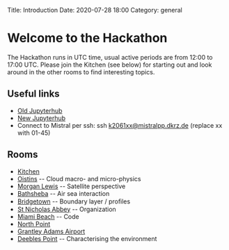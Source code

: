 Title: Introduction
Date: 2020-07-28 18:00
Category: general

# Welcome to the Hackathon

The Hackathon runs in UTC time, usual active periods are from 12:00 to 17:00 UTC. Please join the Kitchen (see below) for starting out and look around in the other rooms to find interesting topics.

## Useful links
* [Old Jupyterhub](https://jupyterhub.dkrz.de)
* [New Jupyterhub](https://jh-test.dkrz.de)
* Connect to Mistral per ssh: ssh k2061xx@mistralpp.dkrz.de (replace xx with 01-45)

## Rooms
* [Kitchen](https://classroom.cen.uni-hamburg.de/b/hei-ukz-3zc)
* [Oistins](https://classroom.cen.uni-hamburg.de/b/hei-9f2-ax9) -- Cloud macro- and micro-physics
* [Morgan Lewis](https://classroom.cen.uni-hamburg.de/b/hei-qmd-hjx) -- Satellite perspective
* [Bathsheba](https://classroom.cen.uni-hamburg.de/b/hei-atk-33k) -- Air sea interaction
* [Bridgetown](https://classroom.cen.uni-hamburg.de/b/hei-e2d-f2e) -- Boundary layer / proﬁles
* [St Nicholas Abbey](https://classroom.cen.uni-hamburg.de/b/hei-dtx-az9) -- Organization
* [Miami Beach](https://classroom.cen.uni-hamburg.de/b/hei-rvv-gy6) -- Code
* [North Point](https://classroom.cen.uni-hamburg.de/b/hei-dmt-ekk)
* [Grantley Adams Airport](https://classroom.cen.uni-hamburg.de/b/hei-yde-6h4)
* [Deebles Point](https://classroom.cen.uni-hamburg.de/b/hei-fv7-dhf) -- Characterising the environment
